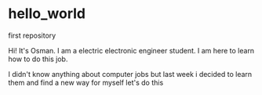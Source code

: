 # hello_world
first repository

Hi!
It's Osman. I am a electric electronic engineer student. I am here to learn how to do this job.

I didn't know anything about computer jobs but last week i decided to learn them and find a new way for myself let's do this
